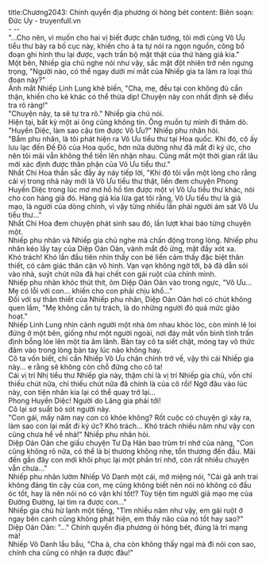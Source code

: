 title:Chương2043: Chính quyền địa phương ói hỏng bét
content:
Biên soạn: Đức Uy - truyenfull.vn<br>- --<br>"...Cho nên, vì muốn cho hai vị biết được chân tướng, tôi mới cùng Vô Ưu tiểu thư bày ra bố cục này, khiến cho ả ta tự nói ra ngọn nguồn, công bố đoạn ghi hình thu lại được, vạch trần bộ mặt thật của thứ hàng giả kia."<br>Một bên, Nhiếp gia chủ nghe nói như vậy, sắc mặt đột nhiên trở nên ngưng trọng, "Người nào, có thể ngay dưới mí mắt của Nhiếp gia ta làm ra loại thủ đoạn này?"<br>Ánh mắt Nhiếp Linh Lung khẽ biến, "Cha, mẹ, đều tại con không đủ cẩn thận, khiến cho kẻ khác có thể thừa dịp! Chuyện này con nhất định sẽ điều tra rõ ràng!"<br>"Chuyện này, ta sẽ tự tra rõ." Nhiếp gia chủ nói.<br>Hiện tại, bất kỳ một ai ông cũng không tin. Ông muốn tự mình đi thăm dò.<br>"Huyền Diệc, làm sao cậu tìm được Vô Ưu?" Nhiếp phu nhân hỏi.<br>"Bẩm phu nhân, là tôi phát hiện ra Vô Ưu tiểu thư tại Hoa quốc. Khi đó, cô ấy lưu lạc đến Đế Đô của Hoa quốc, hơn nữa dường như đã mất đi ký ức, cho nên tôi mãi vẫn không thể tiến lên nhận nhau. Cũng mất một thời gian rất lâu mới xác định được thân phận của Vô Ưu tiểu thư."<br>Nhất Chi Hoa thần sắc đầy áy náy tiếp lời, "Khi đó tôi vẫn một lòng cho rằng cái vị trong nhà này mới là Vô Ưu tiểu thư thật, liền đem chuyện Phong Huyền Diệc trong lúc mơ mơ hồ hồ tìm được một vị Vô Ưu tiểu thư khác, nói cho con hàng giả đó. Hàng giả kia lừa gạt tôi rằng, Vô Ưu tiểu thư là giả mạo, là người của dòng chính, vì vậy từng nhiều lần phái người ám sát Vô Ưu tiểu thư..."<br>Nhất Chi Hoa đem chuyện phát sinh sau đó, lần lượt khai báo từng chuyện một.<br>Nhiếp phu nhân và Nhiếp gia chủ nghe mà chấn động trong lòng. Nhiếp phu nhân kéo lấy tay của Diệp Oản Oản, vành mắt đỏ ửng, mặt đầy xót xa.<br>Khó trách! Khó lần đầu tiên nhìn thấy con bé liền cảm thấy đặc biệt thân thiết, có cảm giác thân cận vô hình. Vạn vạn không ngờ tới, bà đã dẫn sói vào nhà, suýt chút nữa đã hại chết con gái ruột của chính mình.<br>Nhiếp phu nhân khóc thút thít, ôm Diệp Oản Oản vào trong ngực, "Vô Ưu... Mẹ có lỗi với con... khiến cho con phải chịu khổ..."<br>Đối với sự thân thiết của Nhiếp phu nhân, Diệp Oản Oản hơi có chút không quen lắm, "Mẹ không cần tự trách, là do những người đó quá mức giảo hoạt."<br>Nhiếp Linh Lung nhìn cảnh người một nhà ôm nhau khóc lóc, còn mình lẻ loi đứng ở một bên, giống như một người ngoài, nơi đáy mắt vốn bình tĩnh trấn định bỗng lóe lên một tia âm lãnh. Bàn tay cô ta siết chặt, móng tay vô thức đâm vào trong lòng bàn tay lúc nào không hay.<br>Cô ta vốn biết, chỉ cần Nhiếp Vô Ưu chân chính trở về, vậy thì cái Nhiếp gia này... e rằng sẽ không còn chỗ đứng cho cô ta!<br>Cái vị trí Nhị tiểu thư Nhiếp gia này, thậm chí là vị trí Nhiếp gia chủ, vốn chỉ thiếu chút nữa, chỉ thiếu chút nữa đã chính là của cô rồi! Ngờ đâu vào lúc này, con tiện nhân kia lại có thể quay trở lại...<br>Phong Huyền Diệc! Người do Lăng gia phái tới!<br>Cô lại sơ suất bỏ sót người này.<br>"Con gái, mấy năm nay con có khỏe không? Rốt cuộc có chuyện gì xảy ra, làm sao con lại mất đi ký ức? Khó trách... Khó trách nhiều năm như vậy con cũng chưa hề về nhà!" Nhiếp phu nhân hỏi.<br>Diệp Oản Oản che giấu chuyện Tư Dạ Hàn bao trùm trí nhớ của nàng, "Con cũng không rõ nữa, có thể là bị thương không nhẹ, tổn thương đến đầu. Mãi đến gần đây con mới khôi phục lại một phần trí nhớ, còn rất nhiều chuyện vẫn chưa..."<br>Nhiếp phu nhân lườm Nhiếp Vô Danh một cái, mở miệng nói, "Cái gã anh trai không đáng tin cậy của con, mẹ cũng không biết nên nói nó không có đầu óc tốt, hay là nên nói nó có vận khí tốt!? Tùy tiện tìm người giả mạo mẹ của Đường Đường, lại tìm ra được con..."<br>Nhiếp gia chủ hừ lạnh một tiếng, "Tìm nhiều năm như vậy, em gái ruột ở ngay bên cạnh cũng không phát hiện, em thấy não của nó tốt hay sao?"<br>Diệp Oản Oản: "..." Chính quyền địa phương ói hỏng bét, đúng là trí mạng mà!<br>Nhiếp Vô Danh lầu bầu, "Cha à, cha còn không thấy ngại mà đi nói con sao, chính cha cũng có nhận ra được đâu!"